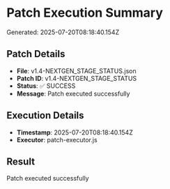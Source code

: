 # Patch Execution Summary
Generated: 2025-07-20T08:18:40.154Z

## Patch Details
- **File**: v1.4-NEXTGEN_STAGE_STATUS.json
- **Patch ID**: v1.4-NEXTGEN_STAGE_STATUS
- **Status**: ✅ SUCCESS
- **Message**: Patch executed successfully

## Execution Details
- **Timestamp**: 2025-07-20T08:18:40.154Z
- **Executor**: patch-executor.js

## Result
Patch executed successfully
